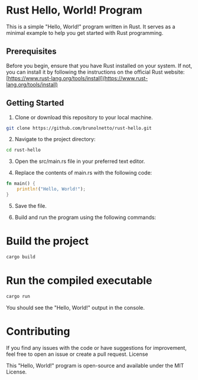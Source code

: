 # Rust Hello, World! Program

This is a simple "Hello, World!" program written in Rust. It serves as a minimal example to help you get started with Rust programming.

## Prerequisites

Before you begin, ensure that you have Rust installed on your system. If not, you can install it by following the instructions on the official Rust website: [https://www.rust-lang.org/tools/install](https://www.rust-lang.org/tools/install)

## Getting Started

1. Clone or download this repository to your local machine.

```bash
git clone https://github.com/brunolnetto/rust-hello.git
```

2. Navigate to the project directory:

```bash
cd rust-hello
```

3. Open the src/main.rs file in your preferred text editor.

4. Replace the contents of main.rs with the following code:

```rust
fn main() {
    println!("Hello, World!");
}
```

5. Save the file.

6. Build and run the program using the following commands:

# Build the project

```bash
cargo build
```

# Run the compiled executable

```bash
cargo run
```

You should see the "Hello, World!" output in the console.

# Contributing

If you find any issues with the code or have suggestions for improvement, feel free to open an issue or create a pull request.
License

This "Hello, World!" program is open-source and available under the MIT License.

